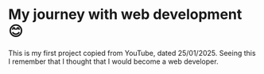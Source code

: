  # My journey with web development 😊
 This is my first project copied from YouTube, dated 25/01/2025. Seeing this I remember that I thought that I would become a web developer.